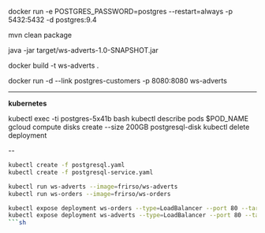 docker run -e POSTGRES_PASSWORD=postgres --restart=always -p 5432:5432 -d postgres:9.4

mvn clean package

java -jar target/ws-adverts-1.0-SNAPSHOT.jar

docker build -t ws-adverts .

docker run -d --link postgres-customers -p 8080:8080 ws-adverts

---
**kubernetes**

kubectl exec -ti postgres-5x41b bash
kubectl describe pods $POD_NAME
gcloud compute disks create --size 200GB postgresql-disk
kubectl delete deployment

--
```sh
kubectl create -f postgresql.yaml
kubectl create -f postgresql-service.yaml

kubectl run ws-adverts --image=frirso/ws-adverts
kubectl run ws-orders --image=frirso/ws-orders

kubectl expose deployment ws-orders --type=LoadBalancer --port 80 --target-port 8081
kubectl expose deployment ws-adverts --type=LoadBalancer --port 80 --target-port 8082
```sh

